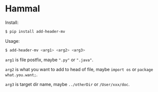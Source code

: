 # Hammal

Install:

```bash
$ pip install add-header-mv
```

Usage:

```bash
$ add-header-mv <arg1> <arg2> <arg3>
```

`arg1` is file postfix, maybe `".py"` or `".java"`.

`arg2` is what you want to add to head of file, maybe `import os` or `package what.you.want;`.

`arg3` is target dir name, maybe `../otherDir` or `/User/xxx/doc`.
